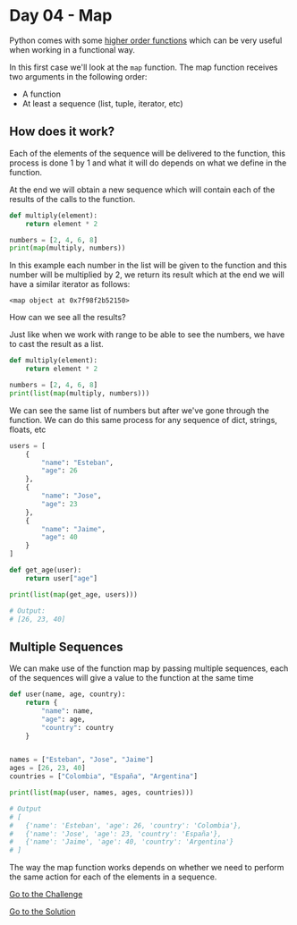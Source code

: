# Day 04 - Map

Python comes with some [higher order functions](https://en.wikipedia.org/wiki/Higher-order_function) which can be very useful when working in a functional way.

In this first case we'll look at the `map` function. The map function receives two arguments in the following order:

- A function
- At least a sequence (list, tuple, iterator, etc)

## How does it work?

Each of the elements of the sequence will be delivered to the function, this process is done 1 by 1 and what it will do depends on what we define in the function.

At the end we will obtain a new sequence which will contain each of the results of the calls to the function.

```python
def multiply(element):
    return element * 2

numbers = [2, 4, 6, 8]
print(map(multiply, numbers))
```

In this example each number in the list will be given to the function and this number will be multiplied by 2, we return its result which at the end we will have a similar iterator as follows:

```
<map object at 0x7f98f2b52150>
```

How can we see all the results?

Just like when we work with range to be able to see the numbers, we have to cast the result as a list.

```python
def multiply(element):
    return element * 2

numbers = [2, 4, 6, 8]
print(list(map(multiply, numbers)))
```

We can see the same list of numbers but after we've gone through the function. We can do this same process for any sequence of dict, strings, floats, etc

```python
users = [
    {
        "name": "Esteban",
        "age": 26
    },
    {
        "name": "Jose",
        "age": 23
    },
    {
        "name": "Jaime",
        "age": 40
    }
]

def get_age(user):
    return user["age"]

print(list(map(get_age, users)))

# Output:
# [26, 23, 40]
```

## Multiple Sequences

We can make use of the function map by passing multiple sequences, each of the sequences will give a value to the function at the same time

```python
def user(name, age, country):
    return {
        "name": name,
        "age": age,
        "country": country
    }


names = ["Esteban", "Jose", "Jaime"]
ages = [26, 23, 40]
countries = ["Colombia", "España", "Argentina"]

print(list(map(user, names, ages, countries)))

# Output
# [
#   {'name': 'Esteban', 'age': 26, 'country': 'Colombia'},
#   {'name': 'Jose', 'age': 23, 'country': 'España'},
#   {'name': 'Jaime', 'age': 40, 'country': 'Argentina'}
# ]
```

The way the map function works depends on whether we need to perform the same action for each of the elements in a sequence.

[Go to the Challenge](https://github.com/estebansolo/Python30/blob/master/exercises/04_map.py)

[Go to the Solution](https://github.com/estebansolo/Python30/blob/master/solutions/04_map.py)